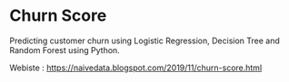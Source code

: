# Churn Score

Predicting customer churn using Logistic Regression, Decision Tree and Random Forest using Python.

Webiste : https://naivedata.blogspot.com/2019/11/churn-score.html

